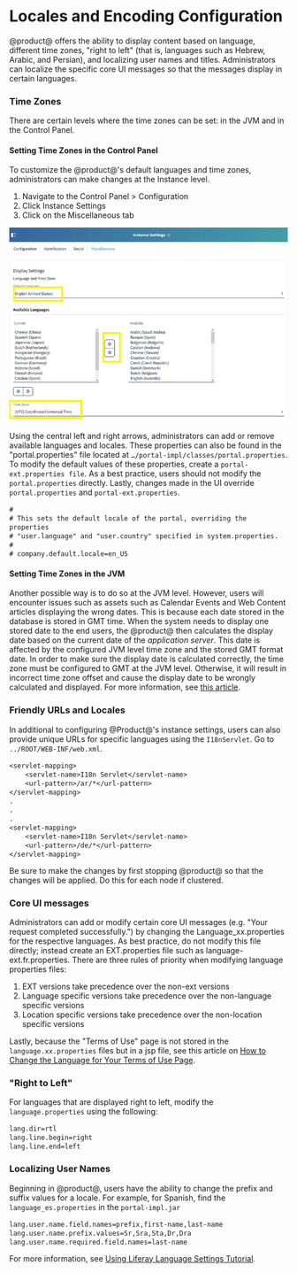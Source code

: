 # Locales and Encoding Configuration [](id=locales-encoding-configuration)
@product@ offers the ability to display content based on language, different time zones, "right to left" (that is, languages such as Hebrew, Arabic, and Persian), and localizing user names and titles. Administrators can localize the specific core UI messages so that the messages display in certain languages.

### Time Zones [](id=time-zones)

There are certain levels where the time zones can be set: in the JVM and in the Control Panel. 

#### Setting Time Zones in the Control Panel [](id=setting-time-zones-in-the-control-panel)

To customize the @product@'s default languages and time zones, administrators can make changes at the Instance level.    
1. Navigate to the Control Panel > Configuration    
2. Click Instance Settings    
3. Click on the Miscellaneous tab    

![instance-locales](../../images/instance-locales.png)

Using the central left and right arrows, administrators can add or remove available languages and locales. These properties can also be found in the "portal.properties" file located at `…/portal-impl/classes/portal.properties`. To modify the default values of these properties, create a `portal-ext.properties file`. As a best practice, users should not modify the `portal.properties` directly. Lastly, changes made in the UI override `portal.properties` and `portal-ext.properties`.


	#
	# This sets the default locale of the portal, overriding the properties
	# "user.language" and "user.country" specified in system.properties.
	#
	# company.default.locale=en_US    
  
#### Setting Time Zones in the JVM [](id=setting-time-zones-in-the-jvm)
Another possible way is to do so at the JVM level. However, users will encounter issues such as assets such as Calendar Events and Web Content articles displaying the wrong dates. This is because each date stored in the database is stored in GMT time. When the system needs to display one stored date to the end users, the @product@ then calculates the display date based on the current date of the _application server_. This date is affected by the configured JVM level time zone and the stored GMT format date. In order to make sure the display date is calculated correctly, the time zone must be configured to GMT at the JVM level. Otherwise, it will result in incorrect time zone offset and cause the display date to be wrongly calculated and displayed. For more information, see [this article](https://customer.liferay.com/documentation/knowledge-base/-/kb/27931).
  
  
### Friendly URLs and Locales [](id=friendly-urls-and-locales)

In additional to configuring @Product@'s instance settings, users can also provide unique URLs for specific languages using the `I18nServlet`. Go to `../ROOT/WEB-INF/web.xml`.

	<servlet-mapping>
		<servlet-name>I18n Servlet</servlet-name>
		<url-pattern>/ar/*</url-pattern>
	</servlet-mapping>
	.
	.
	.
	<servlet-mapping>
		<servlet-name>I18n Servlet</servlet-name>
		<url-pattern>/de/*</url-pattern>
	</servlet-mapping>
	

Be sure to make the changes by first stopping @product@ so that the changes will be applied. Do this for each node if clustered.

### Core UI messages [](id=core-ui-messages)
Administrators can add or modify certain core UI messages (e.g. "Your request completed successfully.") by changing the Language_xx.properties for the respective languages. As best practice, do not modify this file directly; instead create an EXT.properties file such as language-ext.fr.properties. There are three rules of priority when modifying language properties files:

1. EXT versions take precedence over the non-ext versions
1. Language specific versions take precedence over the non-language specific versions
1. Location specific versions take precedence over the non-location specific versions

Lastly, because the "Terms of Use" page is not stored in the `language.xx.properties` files but in a jsp file, see this article on [How to Change the Language for Your Terms of Use Page](https://www.liferay.com/community/wiki/-/wiki/Main/Terms+of+Use#section-Terms+of+Use-How+to+change+the+language+for+your+).

### "Right to Left" [](id=right-to-left)
For languages that are displayed right to left, modify the `language.properties` using the following:

	lang.dir=rtl
	lang.line.begin=right
	lang.line.end=left

### Localizing User Names [](id=localizing-user-names)

Beginning in @product@, users have the ability to change the prefix and suffix values for a locale. For example, for Spanish, find the `language_es.properties` in the `portal-impl.jar` 

	lang.user.name.field.names=prefix,first-name,last-name
	lang.user.name.prefix.values=Sr,Sra,Sta,Dr,Dra
	lang.user.name.required.field.names=last-name

For more information, see [Using Liferay Language Settings Tutorial](https://customer.liferay.com/documentation/7.0/develop/tutorials/-/official_documentation/tutorials/using-liferays-language-settings).
